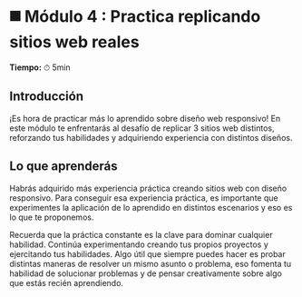 # ◼️ Módulo 4 : Practica replicando sitios web reales

**Tiempo:** ⏱ 5min

## Introducción

¡Es hora de practicar más lo aprendido sobre diseño web responsivo! En este módulo  te enfrentarás al desafío de replicar 3 sitios web distintos, reforzando tus habilidades y adquiriendo experiencia con distintos diseños.

## Lo que aprenderás

Habrás adquirido más experiencia práctica creando sitios web con diseño responsivo. Para conseguir esa experiencia práctica, es  importante que experimentes la aplicación de lo aprendido en distintos escenarios y eso es lo que te proponemos.

Recuerda que la práctica constante es la clave para dominar cualquier habilidad. Continúa experimentando creando tus propios proyectos y ejercitando tus habilidades. Algo útil que siempre puedes hacer es probar distintas maneras de resolver un mismo asunto o problema, eso fomenta tu habilidad de solucionar problemas y de pensar creativamente sobre algo que estás recién aprendiendo. 
